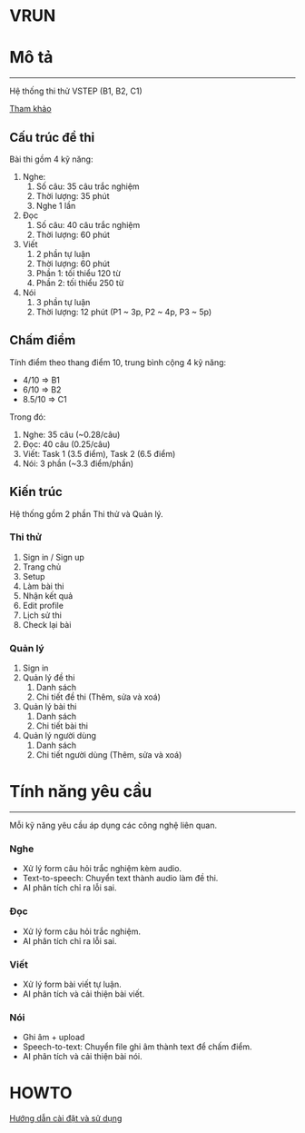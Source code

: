 # VRUN

# Mô tả

---

Hệ thống thi thử VSTEP (B1, B2, C1)

[Tham khảo](https://onthivstep.vn/de-thi-vstep/bai-thi-fulltest-5751372058198016?gad_source=1&gclid=EAIaIQobChMIloTH5p-riQMVhQ17Bx1LexwlEAAYASAAEgK_OfD_BwE)

## Cấu trúc đề thi

Bài thi gồm 4 kỹ năng:

1. Nghe:
    1. Số câu: 35 câu trắc nghiệm
    2. Thời lượng: 35 phút
    3. Nghe 1 lần
2. Đọc
    1. Số câu: 40 câu trắc nghiệm
    2. Thời lượng: 60 phút
3. Viết
    1. 2 phần tự luận
    2. Thời lượng: 60 phút
    3. Phần 1: tối thiểu 120 từ
    4. Phần 2: tối thiểu 250 từ
4. Nói
    1. 3 phần tự luận
    2. Thời lượng: 12 phút (P1 ~ 3p, P2 ~ 4p, P3 ~ 5p)

## Chấm điểm

Tính điểm theo thang điểm 10, trung bình cộng 4 kỹ năng:

- 4/10 ⇒ B1
- 6/10 ⇒ B2
- 8.5/10 ⇒ C1

Trong đó:

1. Nghe: 35 câu (~0.28/câu)
2. Đọc: 40 câu (0.25/câu)
3. Viết: Task 1 (3.5 điểm), Task 2 (6.5 điểm)
4. Nói: 3 phần (~3.3 điểm/phần)

## Kiến trúc

Hệ thống gồm 2 phần Thi thử và Quản lý.

### Thi thử

1. Sign in / Sign up
2. Trang chủ
3. Setup
4. Làm bài thi
5. Nhận kết quả
6. Edit profile
7. Lịch sử thi
8. Check lại bài

### Quản lý

1. Sign in
2. Quản lý đề thi
    1. Danh sách
    2. Chi tiết đề thi (Thêm, sửa và xoá)
3. Quản lý bài thi 
    1. Danh sách
    2. Chi tiết bài thi
4. Quản lý người dùng
    1. Danh sách
    2. Chi tiết người dùng (Thêm, sửa và xoá)

# Tính năng yêu cầu

---

Mỗi kỹ năng yêu cầu áp dụng các công nghệ liên quan.

### Nghe

- Xử lý form câu hỏi trắc nghiệm kèm audio.
- Text-to-speech: Chuyển text thành audio làm đề thi.
- AI phân tích chỉ ra lỗi sai.

### Đọc

- Xử lý form câu hỏi trắc nghiệm.
- AI phân tích chỉ ra lỗi sai.

### Viết

- Xử lý form bài viết tự luận.
- AI phân tích và cải thiện bài viết.

### Nói

- Ghi âm + upload
- Speech-to-text: Chuyển file ghi âm thành text để chấm điểm.
- AI phân tích và cải thiện bài nói.

# HOWTO

[Hướng dẫn cài đặt và sử dụng](HOWTO.md)
